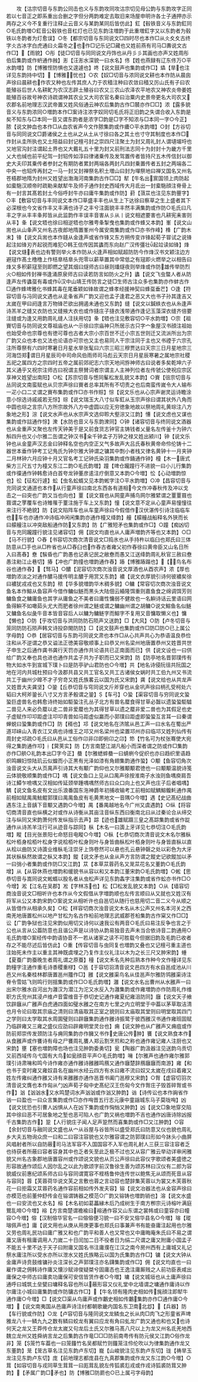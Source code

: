 <!-- { "loadSidebar": true } -->
　　攻【沽宗切音与东韵公同击也义与东韵攻同攻沽宗切见母公韵与东韵攻字正同若以七音正之即系重出合删之字但分两韵难定去取旧来场屋申明许各士子通押亦示两存之义今不复重行注释止云音义与某韵某同后皆仿此】釭【毂铁音义与东韵釭同○毛氏韵増○釭音公毂铁也音杠灯也已见东韵注増韵于此重増釭字又以东韵者为毂铁以冬韵者为灯愈误】○冬【都宗切音与东同说文□四时尽也本作□从仌夊夊古终字仌古冰字白虎通曰仌霜冬之也作□记乐记□藏也又姓前燕有司马□夀说文古作□】【雨貌】○彤【徒□切音与同同说文丹饰也从丹彡彡其画也亦声又姓周彤伯后集韵或作蚒通作赨】浵【汪浵水深貌一曰水名】佟【姓也燕録有辽东佟万○平水韵増】防【博雅恎防惧也又遑遽也】咚【说文鼓声也集韵或作□】爞【旱也注详见东韵持中切】【博雅忧也】○农【奴□切音与浓同说文耕也本作防从晨囱声徐曰晨耕也作农又种也左传其庶人力于农穑注种曰农敛曰穑又厉山氏有子曰农能殖谷后世人名耕甿为农汉志辟土殖谷曰农又三农山农泽农平地农又神农炎帝姜姓能殖百谷故号神农诗疏谓神其农业又大司农官名秦曰治粟内史景帝更名大司农又农郡名前地理志汉武帝置又姓风俗通云神农后集韵古作□辳亦作□□】浓【露多貌音义与东韵浓同○増韵本作□案诗注浓字奴同切毛氏将正旧韵之失谓合收入东韵是矣不知东与□本同一音又谓东韵者是浓字□韵是□字不知浓与□本同一字○今正】脓【说文肿血也本作□从血农省声今文作脓集韵或作癑○平水韵増】○封【方谷切音与同同说文□爵诸侯之土也从之从土从寸徐曰各之其土也寸守其制度也本作□作封从圭所执也又土陪益曰封记檀弓封之崇四尺注聚土为封又周礼封人谓壝堳埒也又地官沟封注谓起土界也又大戴礼五十里为封又前刑法志同十为封封十为畿方千里乂大也缄也前平纪驾一封轺传如淳曰律诸乗传及发驾置传者皆持尺五木传信封以御史大夫印其乗传者参封之有期防者累封两端各两封凡四封乗置传者五封之两端各二中央一也轺传再封之一马一封又封禅祭名积土増山曰封为墠祭地曰禅又国名又州名苍梧郡地隋为封州又姓望出渤海河南集韵古作□□】犎【牛名出賔国领上肉防起如槖駞汉顺帝时疏勒来献犎牛及师子通作封史西域传大月氐出一封槖駞顔注脊骨上有一封言其髙若封土今俗呼封牛亦曰庸牛集韵或作防】葑【蕦苁也注见东韵蘴字】○丰【敷容切音与丰同说文本作□草盛丰丰也从生上下达徐曰察草之生上盛者其下必深根也今文省作丰又丰满也诗子之丰兮注面貌丰丰然丰满集韵或作防○毛氏曰凡丰之字从丰丰夆邦皆从此监韵作丰误丰音害从彡从丨说文相遮要害也凡耕宪耒害则从丰】夆【说文牾也徐曰相逆牾也尔雅甹夆掣曳也集韵或作蜂又本韵】峯【说文山耑也从山夆声又州名古夜郎地隋置峯州今属安南集韵或作□亦书作峰】桻【广韵木末】锋【说文兵耑也本作鏠从金逢声或省作锋又东方朔传变诈锋起荀子甞试之说锋起注如锋刃齐起锐而难犯○韩王信传因其蠭而东向赵广汉传彊壮起竝读如锋】烽【说文熢表也边有警则举火本作防从火逢声相如赋超防防今作烽汉书文颖注边方避冦作髙土橹橹上作桔臯桔臯头兜零以薪草置其中常低之有冦即火燃举之以相告曰烽又多积薪冦至则即燃之望其烟曰燧师古曰昼则燔燧夜则举烽或作防雄传举防烈火○相如传封禅书逢涌原泉师古曰读若防言如防火之升】蠭【说文飞虫螫人者从防逢声左传蠭虿有毒或作汉中山靖王传防言之徒□生师古注众多也集韵亦作蚌古作□通作蜂埤雅化书蜂其毒在尾垂颖如锋故谓之蜂孝经援神契曰蜂虿垂芒】○逢【符容切音与冯同说文遇也从辵夆省声广韵又迎也孟子逢君之恶又大也书子孙其逢吉又太嵗在甲曰阏逢言万物锋芒欲出拥遏未通也又东韵】缝【说文以鍼紩衣也从糸逢声诗羔羊之缝又衣防也又缝掖大衣也或作摓庄子摓衣浅带通作逢记玉藻深衣缝齐倍要注缝或为逢又用韵周礼缝人注扶用切】夆【牾也注见敷容切○平水韵増】○宗【祖賨切音与防同说文尊祖庙也从宀示徐曰宗庙神只所居示古只字宀象屋汉书顔注祖始也始受命也宗尊也有徳可尊也古者大宗小宗百世不迁小宗五世则迁又流派所出为宗广韵又众也本也又法也论语亦可宗也又主也易同人干宗注同于主也又书禋于六宗孔注所尊祭有六四时寒暑日月星水旱张髦曰六宗三昭三穆贾达曰天宗三日月星地宗三河海岱郑谓日月星辰司中司命风伯雨师司马彪云天宗日月星辰寒暑之属地宗社稷五祀之属四方之宗四时五帝之属前郊祀志六宗天地间斿神师古曰说者多矣乾坤六子其义通乎又祝宗注师古曰祝谓主祭賛词者宗谓主人主神列位者左传虢公使祝应宗区享神又姓望出南阳】○松【苏宗切音与憽同髼松发乱貌又本韵】○賨【徂宗切音与丛同说文南蛮赋也从贝宗声徐曰賨者总率其所有不切责之也后南蛮传嵗令大人输布一疋小口二丈谓之賨布集韵或作□亦书作賩】悰【说文乐也从心宗声谢灵运诗瞻涂意小悰选诗戚戚若无悰】琮【说文瑞玉大八寸似车釭从玉宗声徐曰谓其状外八角而中圆也琮之言宗八方所宗故外八方中虚圆以应无穷徳象地故以祭地周礼黄琮注八方象地之形】淙【说文水声也从水宗声文选仰聆大壑淙又江韵】慒【说文虑也又谋也集韵或作誩通作悰】潨【水防也音义与东韵潨同】○钟【诸容切音与终同说文酒器也从金重声又聚也左传天钟美于是又前食货志钟官主铸钱者乂量名左传釜十为钟六斛四升也又小尔雅二缶谓之钟汉书籴千钟孟子万钟之禄又姓出颍川】钟【说文乐钟也从金童声汉志金曰钟释名空也内空正又气多故声大吕氏春秋黄帝命伶伦铸十二器世本垂作钟考工记鳬氏为钟尔雅大钟谓之镛其中剽小者栈又律名黄钟十一月夹钟二月林钟六月应钟十月又官名考工记钟氏染羽集韵或作銿通作钟】橦【木一唐式柴方三尺五寸为橦又东江二韵○毛氏韵増】蹱【埤仓躘蹱行不进貌一曰小儿行集韵或作徸通作钟韩愈诗白首夸龙钟董彦逺注疗倒意又本韵○今増】忪【心动増韵惊也】彸【征松行遽】蚣【虫名蚣蝑又见本韵蜙字注○平水韵増】○冲【昌容切音与充同说文通道也本作从行童声徐曰南北东西各有道相今文作冲春秋传及冲以戈击之一曰突也广韵又当也向也】罿【说文罬也从网童声捕鸟网尔雅繴谓之罿罿罬也罬谓之罦覆车也诗雉罹于罿注施于车上又东韵】憧【说文意不定从心童声易憧憧往来注行不絶貌】防【说文陷阵车也从车童声徐曰今假借作汉伏湛传引诗注临临车也车也亦通作冲诗临冲闲闲集韵亦通作橦又绛韵】艟【艨艟战船释名外狭而长曰艨艟注以冲突敌船通作防又东韵】防【广雅短矛也集韵或作□】○蹱【痴凶切音与充同躘蹱行貌注见诸容切】佣【説文均直也从人庸声増韵齐等也又本韵】○□【马不行貌】○舂【书容切次商次清音说文□捣氷也从手持杵以临臼也郑氏曰三体防意从□手也从□杵省也从□舂臼也作舂古者雍父初作舂徐曰黄帝臣又山名日所入曰髙舂】憃【騃昏也广韵愚也记表记民之敝憃而愚又江送绛韵周礼秋官三赦曰憃愚注勑江止巷切】摏【冲也广韵撞也増韵通作舂】蹖【博雅蹖蹋也】【鸟名布谷也通作舂】【驽马】○醲【泥容切次商次浊音说文厚酒也从酉农声】浓【厚也増韵浓淡之对通作醲马援传明主醲于用赏又东韵】襛【说文衣厚貌引诗何彼襛矣徐曰襛犹戎戎也又东韵】秾【华多貌増韵华木稠多貌】○鳙【常容切次商次浊音说文鱼名本作鰫从鱼容声今借作鳙似鲢而黒头大陆佃云緍隆饵重则嘉鱼食之绵调饵芳则鳙鱼食之鳙庸鱼也其字从庸鱼之不美者曰庸性慵弱不健故也一名鱮诗话云里语曰网鱼得鱮不如噉茹头尤大而肥者徐州谓之鲢或谓之鳙幽州谓之胡鳙○说文鰫鱼名似鲢又鳙鱼名似彘牛音本皆音容后人以鳙为鳙鲢字而鰫字不复用又音慵取懒义也】慵【懒也】○防【乎攻切音与洪同防防石陨声又送韵】□【大风】○防【卢冬切音与笼同防防石陨声韩文诗投奅閙防防】□【说文鼓声也集韵或作□防□防○已上属公字母韵】○恭【居容切音与东韵弓同说文肃也本作□从心共声共心为恭语温良恭俭注和从不逆谓之恭又谥法正徳美容敬顺事上曰恭又州名梁州地唐置恭州又姓晋共世子申生之后通作龚书龚行天罚亦通作共论语共已正南面而已】供【说文设也一曰供给广韵又奉也具也进也通作共孟子共为子职而已又宋韵】防【防亭地名晋郭璞传有物大如水牛到宣城下璞卜曰是防亭驴山君防也○今増】共【地名诗侵阮徂共阮国之地在河内共城杜预曰今汲郡共县又共工官名又共工古诸侯女娲时共工伯九州又书流共工于幽州少皥不才子穷竒又姓氏族畧云以国为氏又宋韵】龚【说文给也从共龙声又姓晋大夫龚坚】○銎【丘恭切音与穹同说文斤斧穿也从金巩声徐曰柄孔受柯处六韬曰大柯斧銎长八寸又方言矛骰谓之銎】【车弓】○蛩【渠容切音与穷同说文蛩蛩巨虚兽名也韩愈诗终始如駏蛩注孔丛子北方有兽名蟨食得甘草必齧以遗蛩蛩駏驉二兽见人来必负蟨以走二兽非爱蟨也为其得甘草以遗之蟨非爱二兽也为其假足也史子虚赋作卭卭距虚注卭卭青兽如马距虚似驘而小郭璞曰距虚即蛩蛩互言耳一曰秦谓蝉蜕曰蛩集韵或作□】防【稰也】邛【说文地名在济隂从邑工声一曰水名在蜀出严道邛崃山入青衣江又病也诗维王之邛又州名梁州也梁置邛州亦曰临邛又姓列仙传有周封史邛疏○毛氏曰从邑从工俗作卬非卬即俯卬之卬】笻【竹名可为杖张骞使大宛得之集韵通作卭】【蓂荚实】防【方言南楚江湖凡船小而深者谓之防或作□集韵亦作□舼○礼韵本出□字今正】蛬【尔雅蟋蟀蛬一曰蜻蛚今促织也亦曰趋织里语趋织鸣嬾妇惊陆玑云似蝗而小正黒有光泽如漆有角翅集韵通作蛩】○颙【鱼容切角次浊音说文头大从页禺声引诗其大有颙广韵仰也又尔雅颙颙君徳也一曰颙颙温貌诗笺云体貌敬顺集韵或作□】喁【说文鱼口上见从口禺声徐按淮南子水浊则鱼喁庾肩吾诗江鱏乍噞喁又汉相如传延颈举踵喁喁然师古曰众口向上也又声也庄子后者唱喁】鰅【说文鱼名皮有文出乐浪番国东沲神爵年初捕收输考工前相如赋鰅鰫鳆魠通作禺前相如赋禺禺魼鲲郭璞曰禺禺鱼皮有毛黄黒地文一音隅○今増】遇【史记髙纪战曲遇东注上音龋下音颙又遇韵○今増】禺【番禺越地名今广州又虞遇韵】○纵【将容切商清音直也纵横之对或作从诗衡从其亩注音纵东西曰衡南北曰从过秦论合从缔交注与纵同又宋韵萧何传发纵指示去声】踪【迹也雄赋蹑三皇之髙踪集韵或省作踨通作从诗羔羊注行可从迹音与踪同】枞【木名一曰簴上牙详见七恭切注○毛氏韵増】瞛【目光张景阳七命怒目电瞛○今増】○枞【七恭切商次清音说文木名尔雅枞松叶栢身桧栢叶松身字说桧栢叶松身则叶与身皆曲枞松叶栢身则叶与身皆直枞以直从桧以曲防又诗簴业维枞毛注崇牙上饰卷然可以悬也孔云悬钟磬之处以彩色为大牙其状枞枞然故谓之枞又本韵】鏦【说文矛也从金从声方言防谓之鏦史记欲鏦加以矛一曰弰小者集韵或作防□又江韵】苁【本草苁蓉药名又茏苁花名又董韵○毛氏韵增】从【从容休燕也増韵和缓貌书从容以和又本韵江董宋韵○毛氏韵増】○蜙【思恭切音与嵩同说文蜙蝑以股名者从虫松声详见东韵螽字注集韵或省作蚣亦书作□○今增】淞【江名在吴郡】凇【字林冻也】松【□松发乱貌又本韵】○从【墙容切商浊音说文□相听许也本作从今文假借从字増韵顺也左传言顺曰从又就也又姓汉有将军从公又本韵宋韵○案说文从相听许也自邕切从随行也慈用切二音二义今从顺之从皆借作从相承久矣】○松【祥容切商次浊音说文木名从木公声又州名本河关之西南羌地唐置松州以地产甘松为名古作柗前地理志武威郡苍柗集韵古作梥又作□□】讼【广韵争狱也注见宋韵似用切又诗何以速我讼有两音○毛氏曰易注反争也言之于公也从言从公葢防意也且谐公声是以诗协从韵易独音去声未当合依诗音二韵通用○毛氏韵増○案经传中韵语协音不一若从诸家之读不可胜载今但据旧韵及毛韵已收者存之不能尽述后皆仿此】○重【传容切音与虫同复也増韵又叠也又记檀弓重主道也注始死未作主以重主其神既虞埋之乃复作主仪礼注以木为之长三尺又肿宋韵】蝩【夏蚕广韵蚕晚生者周礼谓之原蚕】穜【说文禾名先种后熟本作种今文作穜详见东韵穜字注通作重毛诗黍稷重穋】○邕【于容切羽清音说文邑四方有水自邕成池从川邑又州名秦桂林郡唐置邕州籒作□】雝【说文雝渠鸟名从佳邕声尔雅防鸰雝渠诗注脊令雪姑飞则鸣行则揺集韵或作□○毛氏韵増】灉【说文水名出曹州从水雝声一曰出宋尔雅水自河出为灉汉为潜江为沱又水反入为灉集韵或作雍増韵亦作防周礼作维职方氏兖州其浸卢维卢音雷维音于恭切史记通作雍夏纪雍沮防同】廱【说文天子飨饮辟廱从广雝声白虎通四面如璧水雝之在南方七里之内立明堂于中葢以茅草取洁清也月令论曰取其宗庙之清则曰清庙取其正室之貌则曰太庙取其堂则曰明堂取其四门之学则曰太学取其水周圎璧则曰辟廱集韵通作雝诗振鹭于彼西雝汉书通作雍班固赋乃临辟雍又三雍之盛仪应劭曰辟雍明堂灵台也】痈【说文肿也从疒雝声又痈疽或作防前郑崇传发颈防注与痈同集韵亦作臃又书作史唐公传肿】饔【说文熟食本作从食雝声或作饔诗有母之尸饔周礼饔人郑云割烹煎和之称也通作雍记雍人注厨也又宋韵】壅【塞也増韵障也场也注见肿韵委勇切】瓮【陶器广韵汲器注见送韵乌贡切又前西域传乌弋国有大鸟如瓮顔音平声○毛氏韵増】噰【尔雅声也通作雍尔雅郭璞引诗肃噰和鸣今诗作雍亦通作雝诗雝雝鸣鴈又通作廱楚辞鴈廱廱而南游】雍【和也书于变时雍又雍奴县名在幽州水经云四方有水曰雍不流曰奴又太嵗在戌曰着雍又姓左传雍纠通作雝又诗有来雝雝亦通作邕晋书阖门邕穆又宋韵】○胷【虚容切羽次清音说文膺也本作匈从勹凶声荀子匈中史髙纪汉王伤匈今文作胷庄子毁首碎胷或书作】汹【汹汹水又水鸣楚词水声汹汹或作汹又肿韵】讻【诗传讼也本作詾省作讻一曰盈也一曰众言集韵或作□亦作哅晋五行志元康中童謡城东马子莫咙哅】凶【说文扰恐也引曹人凶惧从人在凶下集韵或作恟忷又肿韵】凶【说文□象地穿交陷其中徐曰恶不可居象地之堑也恶可陷人也广韵又祸也増韵不吉也通作凶唐诗除凶报千古集韵古作】跫【人行貌庄子闻人足声跫然而喜集韵或作□又江肿韵】○容【余封切音与融同说文盛也从宀从谷屋与谷皆所以盛受郑氏曰防意又仪也貌也周礼乡大夫五物询众庶一曰和二曰容注容貌也又尔雅容谓之防郭璞曰形如今牀头小曲屏风唱射者所以自防蔽司马法军容不入国国容不入军也周礼射人三获三容注容者乏也待获者所蔽曰容者容身其中也乏者矢至此乏极不过也又从容广雅云举动详审闲雅貌又州名古象郡地唐置容州或作颂说文貌也从页公声徐曰此容仪字歌颂者美盛徳之形容故通作颂后人因尔乱之以此为歌颂字前汉鲁徐生善为颂苏林曰汉仪有二郎为容貌威仪前惠纪颂系师古曰与容同谓寛容不桎梏鲁仲连传世以鲍焦无从颂而死音从容与容同】蓉【芙蓉荷华说文芙之言敷也蓉之言动容也楚辞集芙蓉以为裳又木芙蓉秋花一曰拒霜又苁蓉药名通作容前相如传外发夫容】镕【说文冶器法也从金容声徐曰亦模范也前董仲舒传金在镕谓铸器之模范○广韵又镕铸也増韵销也】溶【说文水盛也一曰安流也又水名】榕【木名初如葛藟縁木后乃成树生于南方栁宗元诗榕叶满庭鸎乱啼○今増】褣【方言南楚谓襜褕曰褣通作容又山东谓之裳帏或曰童容亦曰幢容○今増】傛【汉制傛华官名一曰傛傛便习貌一曰不安又傛华县名○今増】瑢【瑽瑢佩声也】庸【说文用也从庚从用庚更事也郑氏曰事兼声书有能奋庸注起用也尔雅又劳也周礼民功曰庸广雅又和也广韵平和善人也又常也又中庸晦庵朱氏曰不易之谓庸又唐有租庸调用人力嵗二十日闰加二日不役者日为绢二尺谓之庸又附庸小国孟子不能五十里不达于天子曰附庸又国名书注庸濮在江汉之南今房州西有上庸城又礼记祭水庸注所以受水亦所以泄水又姓氏族略云以国为氏集韵古作□】镛【说文大钟从金庸声诗贲鼓维镛孙炎注深长之声郭璞注亦名鑮集韵或作□】佣【说文均直也一曰雇作谓之佣韩诗作庸又懐沙赋诽俊疑桀兮固庸态也王逸注庸厮贱之人前功臣表咸出庸保之中师古曰庸卖功庸保可安信皆赁作者○今増】墉【说文城垣也从土庸声徐曰通呼曰城筑土垒甓曰墉释名容也所以蔽形容又仪礼堂中北墙谓之墉通作庸诗以作尔庸注小城曰庸集韵或作防牗古作□】【牛名领有隆肉史相如传旄顔注即犎牛通作庸○今増】□【说文□渠从鸟庸声或作鷛史相如传鷛集韵亦作□通作庸○今増】【说文南夷国从邑庸声诗注纣都朝歌畿内国名东卫南北邶】【兵器】防【车行貌或作防】○龙【卢容切音与隆同说文龙鳞虫之长从肉□肉飞之形童省声埤雅龙八十一鳞九九之数有鳞曰蛟龙有翼曰应龙有角曰虬龙广韵又通也和也又也诗何天之龙又王莽传仓龙太嵗又句龙后土氏又尔雅马髙八尺以上为龙又州名氐羌地西魏立龙州又姓舜纳言龙之后集韵古作竜□□□防前南粤传有防元侯又江韵○俗作龙非】笼【笼竹车葢也一曰笼籦竹名吴都赋竹则籦笼注伶伦吹以为律集韵通作龙又东董韵】茏【茏古草名注见东韵卢东切】巃【山峻貌注见东韵卢东切】珑【祷旱玉龙注见东韵卢东切】庞【前地理志都庞县在九真郡集韵或作龙又东江韵○今増】○茸【如容切音与戎同草生茸茸一曰厖茸乱貌左传狐裘尨戎或作戎诗狐裘防茸又肿韵】【矛属广韵□矛也】防【博雅□防罽也○已上属弓字母韵】
